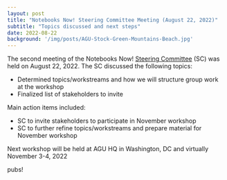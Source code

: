 ```yaml
---
layout: post
title: "Notebooks Now! Steering Committee Meeting (August 22, 2022)"
subtitle: "Topics discussed and next steps"
date: 2022-08-22
background: '/img/posts/AGU-Stock-Green-Mountains-Beach.jpg'
---
```


The second meeting of the Notebooks Now! [Steering Committee](https://data.agu.org/notebooks-now/2022/08/02/meet-steering-committee.html) (SC) was held on August 22, 2022. The SC discussed the following topics:

- Determined topics/workstreams and how we will structure group work at the workshop
- Finalized list of stakeholders to invite

Main action items included:

- SC to invite stakeholders to participate in November workshop
- SC to further refine topics/workstreams and prepare material for November workshop

Next workshop will be held at AGU HQ in Washington, DC and virtually November 3-4, 2022

pubs!
